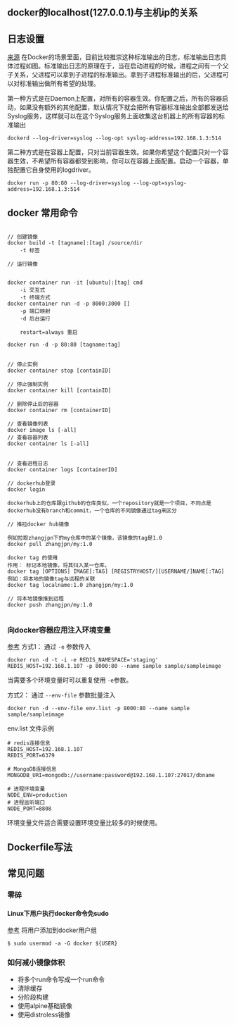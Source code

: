 ## docker的localhost(127.0.0.1)与主机ip的关系



## 日志设置
[来源](https://yq.aliyun.com/articles/72700)
在Docker的场景里面，目前比较推崇这种标准输出的日志，标准输出日志具体过程如图。标准输出日志的原理在于，当在启动进程的时候，进程之间有一个父子关系，父进程可以拿到子进程的标准输出。拿到子进程标准输出的后，父进程可以对标准输出做所有希望的处理。

第一种方式是在Daemon上配置，对所有的容器生效。你配置之后，所有的容器启动，如果没有额外的其他配置，默认情况下就会把所有容器标准输出全部都发送给Syslog服务，这样就可以在这个Syslog服务上面收集这台机器上的所有容器的标准输出

```
dockerd --log-driver=syslog --log-opt syslog-address=192.168.1.3:514
```

第二种方式是在容器上配置，只对当前容器生效。如果你希望这个配置只对一个容器生效，不希望所有容器都受到影响，你可以在容器上面配置。启动一个容器，单独配置它自身使用的logdriver。
```
docker run -p 80:80 --log-driver=syslog --log-opt=syslog-address=192.168.1.3:514
```


## docker 常用命令

```

// 创建镜像
docker build -t [tagname]:[tag] /source/dir
	-t 标签

// 运行镜像


docker container run -it [ubuntu]:[tag] cmd
	-i 交互式
	-t 终端方式
docker container run -d -p 8000:3000 []
	-p 端口映射
	-d 后台运行

	restart=always 重启

docker run -d -p 80:80 [tagname:tag]


// 停止实例
docker container stop [containID]

// 停止强制实例
docker container kill [containID]

// 删除停止后的容器
docker container rm [containerID]

// 查看镜像列表
docker image ls [-all]
// 查看容器列表
docker container ls [-all]


// 查看进程日志
docker container logs [containerID]

// dockerhub登录
docker login

dockerhub上的仓库跟github的仓库类似，一个repository就是一个项目，不同点是dockerhub没有branch和commit，一个仓库的不同镜像通过tag来区分

// 推拉docker hub镜像

例如拉取zhangjpn下的my仓库中的某个镜像，该镜像的tag是1.0
docker pull zhangjpn/my:1.0

docker tag 的使用
作用： 标记本地镜像，将其归入某一仓库。
docker tag [OPTIONS] IMAGE[:TAG] [REGISTRYHOST/][USERNAME/]NAME[:TAG]
例如：将本地的镜像tag与远程的关联
docker tag localname:1.0 zhangjpn/my:1.0

// 将本地镜像推到远程
docker push zhangjpn/my:1.0


```



### 向docker容器应用注入环境变量
[参考](https://stackoverflow.com/questions/30494050/how-do-i-pass-environment-variables-to-docker-containers)
方式1： 通过 `-e` 参数传入

```shell
docker run -d -t -i -e REDIS_NAMESPACE='staging' REDIS_HOST=192.168.1.107 -p 8000:80 --name sample sample/sampleimage
```
当需要多个环境变量时可以重复使用 `-e`参数。

方式2： 通过 `--env-file` 参数批量注入

```shell
docker run -d --env-file env.list -p 8000:80 --name sample sample/sampleimage
```
env.list 文件示例  

```text
# redis连接信息
REDIS_HOST=192.168.1.107
REDIS_PORT=6379

# MongoDB连接信息
MONGODB_URI=mongodb://username:password@192.168.1.107:27017/dbname

# 进程环境变量
NODE_ENV=production
# 进程监听端口
NODE_PORT=8808
```
环境变量文件适合需要设置环境变量比较多的时候使用。

## Dockerfile写法


## 常见问题

### 零碎

#### Linux下用户执行docker命令免sudo
[参考](https://www.jianshu.com/p/4e74f11ee309)
将用户添加到docker用户组
```shell
$ sudo usermod -a -G docker ${USER}
```

### 如何减小镜像体积
- 将多个run命令写成一个run命令
- 清除缓存
- 分阶段构建
- 使用alpine基础镜像
- 使用distroless镜像